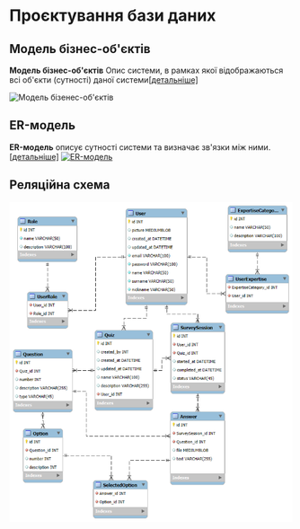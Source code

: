# Проєктування бази даних

## Mодель бізнес-об'єктів
**Mодель бізнес-об'єктів** Опис системи, в рамках якої відображаються всі об'єкти (сутності) даної системи[[детальніше]](https://uk.wikipedia.org/wiki/BPMN)


![Модель бізенес-об'єктів](//www.plantuml.com/plantuml/png/XPRFZkD44CRlzHJMv82qsXavoIHn48T5Y3E25UV8tIuZYoJEscrsmmtsn8bdu1KGV_Qmy0pE6wsdK-bAnMNFPIRvVbztVMLNntvLkxHopMuBhZn4henCwLovYxAYGkkASW-0UrUuO_HTkSLeaYJM9icrzb1aqSJCyzpCXRnFTwY236jR5OUdpGE7oqxtsVqBRmFUH6XYFQCGy_iQgsY2oSAifjUQZzdLMbef7mhhcWfLPYjC7MQRrAcuEMHZ67TfiTLhfdNzjgpKGBvb5THDDSZsXVrHGF0oNL3l0T6ka4Mdad2JWd1_KkJMMEUkXCODIPbxOVswr_CShkriPU9R_Q7fFcpyGARBn2OzNdL_hZdShgIYf49leS0XrzVl3bYveiQlKeS_bDKnciJnQhqqWmO_ZabiZNqSzD0eFEEIvudCe1Iay3q2Uk4HzqW0VP6uWO56aqURvejOXNmhKymMoLGtMIfmRGHXaJTM8D3tqisXXM-RukUkbdbS6Nkj-JkAKuEu4lBbQ9dZA4wTYlduQPWcH05YA8Y39zITjy5DmY6IEa5aBYOSIMWo3ICEZFKvw6nfbrbwgv-VC3Cq-Qo7tdGRRKRuljaPh8Qm23RaSSS31WX13jUH192PTCoHT2eJIOiC9Dabz3VKoZnVJCs2rN0PxSAckBu1RsYRZUxWp0gKaOC3YD5b82ie1GKMrIJfbMBC_Rzkgf_m-1hhseV9ytKInogazm6CpKpb_FipOkBn6pFvLomwmsC-M-uEMnnryewkgOC710tNNAYWTpTkv0x7ZRBBKQ_iTDmjk-tv-BP_kQ_VFerdRcmyowHADpgVhfOte3xliXaoY37L7NcnnG7ay9qB24Ya2qaUw0UHb5Eec2C8dUiBFOmIRj4wp2w_5HRNyopHwKFgrsxaiqtnbVxVjG_KdK8JaiBWTfePFelQFze_Jx-t_xOVelPZ-tVxJ_lNwNrq-kNq_lHR-r_xV_Vfruv_R3_uftnqDtqvlOk-kB-FxkANB-xuJVBpY8u2-AyZFde517r3-MR3k_PV3PzRQSauMCi_FJiZFxS1lDJpqUHqNZh6_FpgcMaSEYivXkkBGyYzSeWHCoTXeCIXeUtyV3ZKxC8iivDwQ-PXeeR3P099pwu8umclS9yrk-qd)





## ER-модель
**ER-модель** описує сутності системи та визначає зв'язки між ними. [[детальніше]](https://en.wikipedia.org/wiki/Entity%E2%80%93relationship_model)
[![ER-модель](https://img.plantuml.biz/plantuml/svg/jLN9JiCm4BrRyZ_uLa12AeXU448KAAA2ifJ25OLaG1PPZ1SWBD_0aV_W0k8hmX_XE6cKnIb8Y6FcsM_UpFDCDeHqk5I1Zn5644egOpAEV22F616oG3soIeO74xAsThItlfx6GYS07JphZxTs--EvNdS-ZNeWN4wPf55O0fUwAVfSuZuLmDkv8N2etxXF27E4k8kuPu7iSeJYTY2axhKTOTILYgV0QB0zF1rjxXzkfd6NWoF1EtUaXhRxay5aE1gaW6AU3QXNM-gcqf_dfR9tyh8Nk3xJ1CfCWti6N581MphdLSJZ_pIeIFQJRZSNCrlxiQ8FlvOxzTMkTxdNco-RSX4tHFt5hsC5mcHiLNkZQx6rOhPS6RDoZIjPD5J1XPu6GrNLSSX-Kf7f_BsIObnQSvueVWln2GWnCtNRMsXhZDalDZlSA60-M25zHofHRrXPR3yKTxCMYSZAi0jjxvs4UscnxvBwzRrGwHpuuEf2AguvHg5rQY9cpsyuEoHvJTuwNo_9U_APV61aDkRJq-9Yz5Zi4upCLcb4wsUBGSQekK3ivweaPdHNyvaI69dl0iiQcKRpiScHh15rhie3grBL88ogZp4_bPdUJ3UDOvG_YobhnHUCSdzQK8ms8FJCd_0R)](https://editor.plantuml.com/uml/jLN9JiCm4BrRyZ_uLa12AeXU448KAAA2ifJ25OLaG1PPZ1SWBD_0aV_W0k8hmX_XE6cKnIb8Y6FcsM_UpFDCDeHqk5I1Zn5644egOpAEV22F616oG3soIeO74xAsThItlfx6GYS07JphZxTs--EvNdS-ZNeWN4wPf55O0fUwAVfSuZuLmDkv8N2etxXF27E4k8kuPu7iSeJYTY2axhKTOTILYgV0QB0zF1rjxXzkfd6NWoF1EtUaXhRxay5aE1gaW6AU3QXNM-gcqf_dfR9tyh8Nk3xJ1CfCWti6N581MphdLSJZ_pIeIFQJRZSNCrlxiQ8FlvOxzTMkTxdNco-RSX4tHFt5hsC5mcHiLNkZQx6rOhPS6RDoZIjPD5J1XPu6GrNLSSX-Kf7f_BsIObnQSvueVWln2GWnCtNRMsXhZDalDZlSA60-M25zHofHRrXPR3yKTxCMYSZAi0jjxvs4UscnxvBwzRrGwHpuuEf2AguvHg5rQY9cpsyuEoHvJTuwNo_9U_APV61aDkRJq-9Yz5Zi4upCLcb4wsUBGSQekK3ivweaPdHNyvaI69dl0iiQcKRpiScHh15rhie3grBL88ogZp4_bPdUJ3UDOvG_YobhnHUCSdzQK8ms8FJCd_0R)


## Реляційна схема

![Реляційна схема](img/relational_diagram.png)


